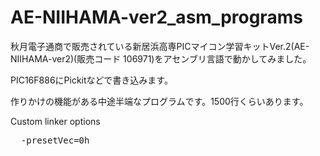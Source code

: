 # AE-NIIHAMA-ver2_asm_programs

秋月電子通商で販売されている新居浜高専PICマイコン学習キットVer.2(AE-NIIHAMA-ver2)(販売コード 106971)をアセンブリ言語で動かしてみました。

PIC16F886にPickitなどで書き込みます。

作りかけの機能がある中途半端なプログラムです。1500行くらいあります。

Custom linker options
<pre>
  -presetVec=0h
</pre>
